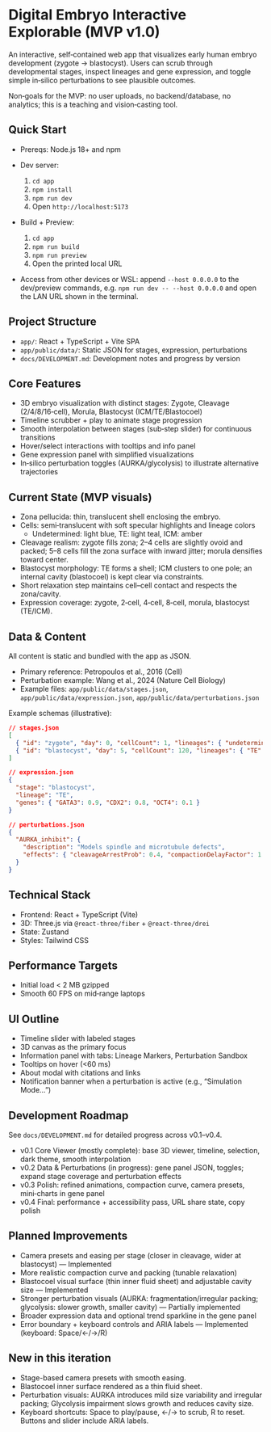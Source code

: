 # Digital Embryo Interactive Explorable (MVP v1.0)

An interactive, self‑contained web app that visualizes early human embryo development (zygote → blastocyst). Users can scrub through developmental stages, inspect lineages and gene expression, and toggle simple in‑silico perturbations to see plausible outcomes.

Non‑goals for the MVP: no user uploads, no backend/database, no analytics; this is a teaching and vision‑casting tool.

## Quick Start

- Prereqs: Node.js 18+ and npm
- Dev server:
  1) `cd app`
  2) `npm install`
  3) `npm run dev`
  4) Open `http://localhost:5173`

- Build + Preview:
  1) `cd app`
  2) `npm run build`
  3) `npm run preview`
  4) Open the printed local URL

- Access from other devices or WSL: append `--host 0.0.0.0` to the dev/preview commands, e.g. `npm run dev -- --host 0.0.0.0` and open the LAN URL shown in the terminal.

## Project Structure

- `app/`: React + TypeScript + Vite SPA
- `app/public/data/`: Static JSON for stages, expression, perturbations
- `docs/DEVELOPMENT.md`: Development notes and progress by version

## Core Features

- 3D embryo visualization with distinct stages: Zygote, Cleavage (2/4/8/16‑cell), Morula, Blastocyst (ICM/TE/Blastocoel)
- Timeline scrubber + play to animate stage progression
- Smooth interpolation between stages (sub‑step slider) for continuous transitions
- Hover/select interactions with tooltips and info panel
- Gene expression panel with simplified visualizations
- In‑silico perturbation toggles (AURKA/glycolysis) to illustrate alternative trajectories

## Current State (MVP visuals)

- Zona pellucida: thin, translucent shell enclosing the embryo.
- Cells: semi‑translucent with soft specular highlights and lineage colors
  - Undetermined: light blue, TE: light teal, ICM: amber
- Cleavage realism: zygote fills zona; 2–4 cells are slightly ovoid and packed; 5–8 cells fill the zona surface with inward jitter; morula densifies toward center.
- Blastocyst morphology: TE forms a shell; ICM clusters to one pole; an internal cavity (blastocoel) is kept clear via constraints.
- Short relaxation step maintains cell–cell contact and respects the zona/cavity.
- Expression coverage: zygote, 2‑cell, 4‑cell, 8‑cell, morula, blastocyst (TE/ICM).

## Data & Content

All content is static and bundled with the app as JSON.

- Primary reference: Petropoulos et al., 2016 (Cell)
- Perturbation example: Wang et al., 2024 (Nature Cell Biology)
- Example files: `app/public/data/stages.json`, `app/public/data/expression.json`, `app/public/data/perturbations.json`

Example schemas (illustrative):

```json
// stages.json
[
  { "id": "zygote", "day": 0, "cellCount": 1, "lineages": { "undetermined": 1.0 } },
  { "id": "blastocyst", "day": 5, "cellCount": 120, "lineages": { "TE": 0.75, "ICM": 0.25 } }
]

// expression.json
{
  "stage": "blastocyst",
  "lineage": "TE",
  "genes": { "GATA3": 0.9, "CDX2": 0.8, "OCT4": 0.1 }
}

// perturbations.json
{
  "AURKA_inhibit": {
    "description": "Models spindle and microtubule defects",
    "effects": { "cleavageArrestProb": 0.4, "compactionDelayFactor": 1.5 }
  }
}
```

## Technical Stack

- Frontend: React + TypeScript (Vite)
- 3D: Three.js via `@react-three/fiber` + `@react-three/drei`
- State: Zustand
- Styles: Tailwind CSS

## Performance Targets

- Initial load < 2 MB gzipped
- Smooth 60 FPS on mid‑range laptops

## UI Outline

- Timeline slider with labeled stages
- 3D canvas as the primary focus
- Information panel with tabs: Lineage Markers, Perturbation Sandbox
- Tooltips on hover (<60 ms)
- About modal with citations and links
- Notification banner when a perturbation is active (e.g., “Simulation Mode…”) 

## Development Roadmap

See `docs/DEVELOPMENT.md` for detailed progress across v0.1–v0.4.

- v0.1 Core Viewer (mostly complete): base 3D viewer, timeline, selection, dark theme, smooth interpolation
- v0.2 Data & Perturbations (in progress): gene panel JSON, toggles; expand stage coverage and perturbation effects
- v0.3 Polish: refined animations, compaction curve, camera presets, mini‑charts in gene panel
- v0.4 Final: performance + accessibility pass, URL share state, copy polish

## Planned Improvements

- Camera presets and easing per stage (closer in cleavage, wider at blastocyst) — Implemented
- More realistic compaction curve and packing (tunable relaxation)
- Blastocoel visual surface (thin inner fluid sheet) and adjustable cavity size — Implemented
- Stronger perturbation visuals (AURKA: fragmentation/irregular packing; glycolysis: slower growth, smaller cavity) — Partially implemented
- Broader expression data and optional trend sparkline in the gene panel
- Error boundary + keyboard controls and ARIA labels — Implemented (keyboard: Space/←/→/R)

## New in this iteration

- Stage-based camera presets with smooth easing.
- Blastocoel inner surface rendered as a thin fluid sheet.
- Perturbation visuals: AURKA introduces mild size variability and irregular packing; Glycolysis impairment slows growth and reduces cavity size.
- Keyboard shortcuts: Space to play/pause, ←/→ to scrub, R to reset. Buttons and slider include ARIA labels.
